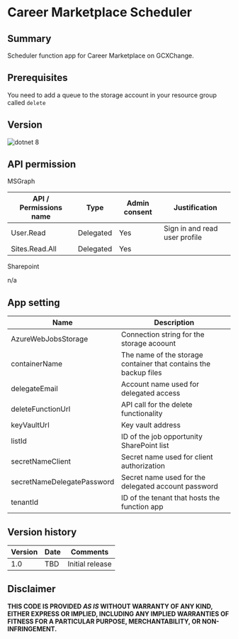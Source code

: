 # Career Marketplace Scheduler

## Summary

Scheduler function app for Career Marketplace on GCXChange.

## Prerequisites

You need to add a queue to the storage account in your resource group called  `delete` 

## Version 

![dotnet 8](https://img.shields.io/badge/net8.0-blue.svg)

## API permission

MSGraph

| API / Permissions name    | Type        | Admin consent | Justification                       |
| ------------------------- | ----------- | ------------- | ----------------------------------- |
| User.Read                 | Delegated   | Yes           | Sign in and read user profile       | 
| Sites.Read.All            | Delegated   | Yes           |                                     | 

Sharepoint

n/a

## App setting

| Name                       | Description                                                                    |
| -------------------------- | ------------------------------------------------------------------------------ |
| AzureWebJobsStorage        | Connection string for the storage acoount                                      |
| containerName              | The name of the storage container that contains the backup files               |
| delegateEmail              | Account name used for delegated access                                         |
| deleteFunctionUrl          | API call for the delete functionality                                          |
| keyVaultUrl                | Key vault address                                                              |
| listId                     | ID of the job opportunity SharePoint list                                      |
| secretNameClient           | Secret name used for client authorization                                      |
| secretNameDelegatePassword | Secret name used for the delegated account password                            |
| tenantId                   | ID of the tenant that hosts the function app                                   |

## Version history

Version|Date|Comments
-------|----|--------
1.0|TBD|Initial release

## Disclaimer

**THIS CODE IS PROVIDED *AS IS* WITHOUT WARRANTY OF ANY KIND, EITHER EXPRESS OR IMPLIED, INCLUDING ANY IMPLIED WARRANTIES OF FITNESS FOR A PARTICULAR PURPOSE, MERCHANTABILITY, OR NON-INFRINGEMENT.**
